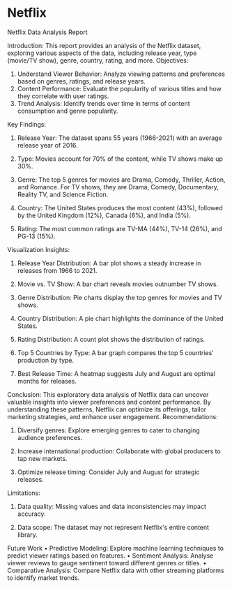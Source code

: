 # Netflix
Netflix Data Analysis Report

Introduction:
This report provides an analysis of the Netflix dataset, exploring various aspects of the data, including release year, type (movie/TV show), genre, country, rating, and more.
Objectives:
1.	Understand Viewer Behavior: Analyze viewing patterns and preferences based on genres, ratings, and release years.
2.	Content Performance: Evaluate the popularity of various titles and how they correlate with user ratings.
3.	Trend Analysis: Identify trends over time in terms of content consumption and genre popularity.


Key Findings:

1. Release Year: The dataset spans 55 years (1966-2021) with an average release year of 2016.

2. Type: Movies account for 70% of the content, while TV shows make up 30%.

3. Genre: The top 5 genres for movies are Drama, Comedy, Thriller, Action, and Romance. For TV shows, they are Drama, Comedy, Documentary, Reality TV, and Science Fiction.

4. Country: The United States produces the most content (43%), followed by the United Kingdom (12%), Canada (6%), and India (5%).

5. Rating: The most common ratings are TV-MA (44%), TV-14 (26%), and PG-13 (15%).



Visualization Insights:

1. Release Year Distribution: A bar plot shows a steady increase in releases from 1966 to 2021.

2. Movie vs. TV Show: A bar chart reveals movies outnumber TV shows.

3. Genre Distribution: Pie charts display the top genres for movies and TV shows.

4. Country Distribution: A pie chart highlights the dominance of the United States.

5. Rating Distribution: A count plot shows the distribution of ratings.

6. Top 5 Countries by Type: A bar graph compares the top 5 countries' production by type.

7. Best Release Time: A heatmap suggests July and August are optimal months for releases.

Conclusion:
This exploratory data analysis of Netflix data can uncover valuable insights into viewer preferences and content performance. By understanding these patterns, Netflix can optimize its offerings, tailor marketing strategies, and enhance user engagement.
Recommendations:

1. Diversify genres: Explore emerging genres to cater to changing audience preferences.

2. Increase international production: Collaborate with global producers to tap new markets.

3. Optimize release timing: Consider July and August for strategic releases.

Limitations:

1. Data quality: Missing values and data inconsistencies may impact accuracy.

2. Data scope: The dataset may not represent Netflix's entire content library.

Future Work
•	Predictive Modeling: Explore machine learning techniques to predict viewer ratings based on features.
•	Sentiment Analysis: Analyse viewer reviews to gauge sentiment toward different genres or titles.
•	Comparative Analysis: Compare Netflix data with other streaming platforms to identify market trends.
